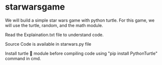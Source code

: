 # starwarsgame
We will build a simple star wars game with python turtle. For this game, we will use the turtle, random, and the math module.

Read the Explaination.txt file to understand code.

Source Code is available in starwars.py file

Install turtle 🐢 module before compiling code
using "pip install PythonTurtle" command in cmd.
